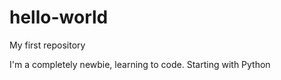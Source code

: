 # hello-world
My first repository

I'm a completely newbie, learning to code. Starting with Python

